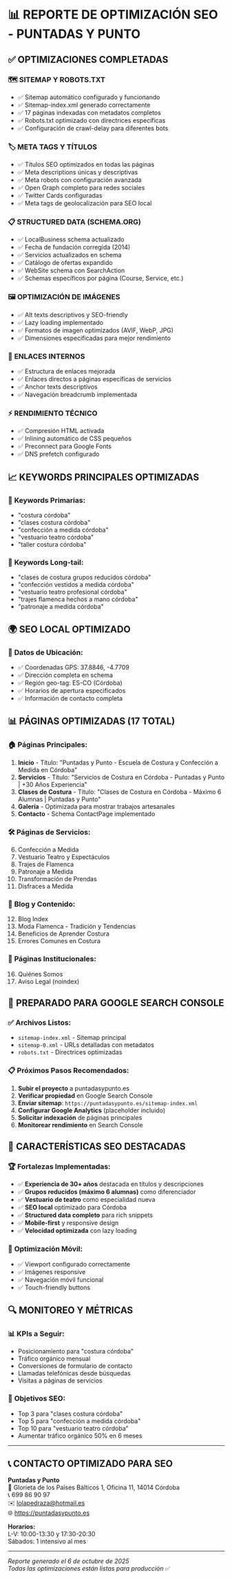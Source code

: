 # 📊 REPORTE DE OPTIMIZACIÓN SEO - PUNTADAS Y PUNTO

## ✅ OPTIMIZACIONES COMPLETADAS

### 🗺️ **SITEMAP Y ROBOTS.TXT**
- ✅ Sitemap automático configurado y funcionando
- ✅ Sitemap-index.xml generado correctamente
- ✅ 17 páginas indexadas con metadatos completos
- ✅ Robots.txt optimizado con directrices específicas
- ✅ Configuración de crawl-delay para diferentes bots

### 🏷️ **META TAGS Y TÍTULOS**
- ✅ Títulos SEO optimizados en todas las páginas
- ✅ Meta descriptions únicas y descriptivas
- ✅ Meta robots con configuración avanzada
- ✅ Open Graph completo para redes sociales
- ✅ Twitter Cards configuradas
- ✅ Meta tags de geolocalización para SEO local

### 📋 **STRUCTURED DATA (SCHEMA.ORG)**
- ✅ LocalBusiness schema actualizado
- ✅ Fecha de fundación corregida (2014)
- ✅ Servicios actualizados en schema
- ✅ Catálogo de ofertas expandido
- ✅ WebSite schema con SearchAction
- ✅ Schemas específicos por página (Course, Service, etc.)

### 🖼️ **OPTIMIZACIÓN DE IMÁGENES**
- ✅ Alt texts descriptivos y SEO-friendly
- ✅ Lazy loading implementado
- ✅ Formatos de imagen optimizados (AVIF, WebP, JPG)
- ✅ Dimensiones especificadas para mejor rendimiento

### 🔗 **ENLACES INTERNOS**
- ✅ Estructura de enlaces mejorada
- ✅ Enlaces directos a páginas específicas de servicios
- ✅ Anchor texts descriptivos
- ✅ Navegación breadcrumb implementada

### ⚡ **RENDIMIENTO TÉCNICO**
- ✅ Compresión HTML activada
- ✅ Inlining automático de CSS pequeños
- ✅ Preconnect para Google Fonts
- ✅ DNS prefetch configurado

## 📈 **KEYWORDS PRINCIPALES OPTIMIZADAS**

### 🎯 **Keywords Primarias:**
- "costura córdoba"
- "clases costura córdoba"
- "confección a medida córdoba"
- "vestuario teatro córdoba"
- "taller costura córdoba"

### 🎯 **Keywords Long-tail:**
- "clases de costura grupos reducidos córdoba"
- "confección vestidos a medida córdoba"
- "vestuario teatro profesional córdoba"
- "trajes flamenca hechos a mano córdoba"
- "patronaje a medida córdoba"

## 🌍 **SEO LOCAL OPTIMIZADO**

### 📍 **Datos de Ubicación:**
- ✅ Coordenadas GPS: 37.8846, -4.7709
- ✅ Dirección completa en schema
- ✅ Región geo-tag: ES-CO (Córdoba)
- ✅ Horarios de apertura especificados
- ✅ Información de contacto completa

## 📊 **PÁGINAS OPTIMIZADAS (17 TOTAL)**

### 🏠 **Páginas Principales:**
1. **Inicio** - Título: "Puntadas y Punto - Escuela de Costura y Confección a Medida en Córdoba"
2. **Servicios** - Título: "Servicios de Costura en Córdoba - Puntadas y Punto | +30 Años Experiencia"
3. **Clases de Costura** - Título: "Clases de Costura en Córdoba - Máximo 6 Alumnas | Puntadas y Punto"
4. **Galería** - Optimizada para mostrar trabajos artesanales
5. **Contacto** - Schema ContactPage implementado

### 🛠️ **Páginas de Servicios:**
6. Confección a Medida
7. Vestuario Teatro y Espectáculos
8. Trajes de Flamenca
9. Patronaje a Medida
10. Transformación de Prendas
11. Disfraces a Medida

### 📝 **Blog y Contenido:**
12. Blog Index
13. Moda Flamenca - Tradición y Tendencias
14. Beneficios de Aprender Costura
15. Errores Comunes en Costura

### 📄 **Páginas Institucionales:**
16. Quiénes Somos
17. Aviso Legal (noindex)

## 🚀 **PREPARADO PARA GOOGLE SEARCH CONSOLE**

### ✅ **Archivos Listos:**
- `sitemap-index.xml` - Sitemap principal
- `sitemap-0.xml` - URLs detalladas con metadatos
- `robots.txt` - Directrices optimizadas

### 📋 **Próximos Pasos Recomendados:**
1. **Subir el proyecto** a puntadasypunto.es
2. **Verificar propiedad** en Google Search Console
3. **Enviar sitemap**: `https://puntadasypunto.es/sitemap-index.xml`
4. **Configurar Google Analytics** (placeholder incluido)
5. **Solicitar indexación** de páginas principales
6. **Monitorear rendimiento** en Search Console

## 🎯 **CARACTERÍSTICAS SEO DESTACADAS**

### 🏆 **Fortalezas Implementadas:**
- ✅ **Experiencia de 30+ años** destacada en títulos y descripciones
- ✅ **Grupos reducidos (máximo 6 alumnas)** como diferenciador
- ✅ **Vestuario de teatro** como especialidad nueva
- ✅ **SEO local** optimizado para Córdoba
- ✅ **Structured data completo** para rich snippets
- ✅ **Mobile-first** y responsive design
- ✅ **Velocidad optimizada** con lazy loading

### 📱 **Optimización Móvil:**
- ✅ Viewport configurado correctamente
- ✅ Imágenes responsive
- ✅ Navegación móvil funcional
- ✅ Touch-friendly buttons

## 🔍 **MONITOREO Y MÉTRICAS**

### 📊 **KPIs a Seguir:**
- Posicionamiento para "costura córdoba"
- Tráfico orgánico mensual
- Conversiones de formulario de contacto
- Llamadas telefónicas desde búsquedas
- Visitas a páginas de servicios

### 🎯 **Objetivos SEO:**
- Top 3 para "clases costura córdoba"
- Top 5 para "confección a medida córdoba"
- Top 10 para "vestuario teatro córdoba"
- Aumentar tráfico orgánico 50% en 6 meses

---

## 📞 **CONTACTO OPTIMIZADO PARA SEO**

**Puntadas y Punto**  
📍 Glorieta de los Países Bálticos 1, Oficina 11, 14014 Córdoba  
📞 699 86 90 97  
✉️ lolapedraza@hotmail.es  
🌐 https://puntadasypunto.es  

**Horarios:**  
L-V: 10:00-13:30 y 17:30-20:30  
Sábados: 1 intensivo al mes  

---

*Reporte generado el 6 de octubre de 2025*  
*Todas las optimizaciones están listas para producción* ✅
